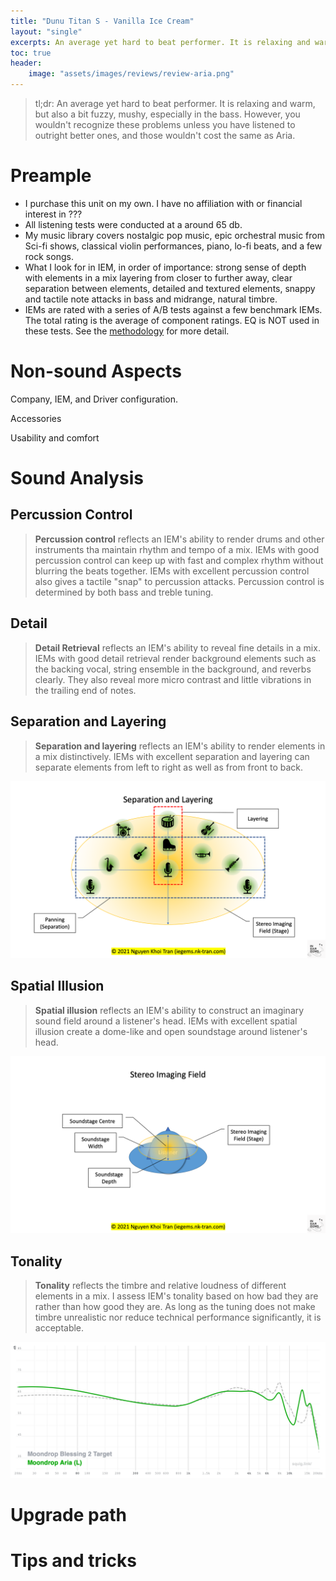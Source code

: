 ```yaml
---
title: "Dunu Titan S - Vanilla Ice Cream"
layout: "single"
excerpts: An average yet hard to beat performer. It is relaxing and warm, but also a bit fuzzy, mushy, especially in the bass.
toc: true
header:
    image: "assets/images/reviews/review-aria.png"
---
```


> tl;dr: An average yet hard to beat performer. It is relaxing and warm, but also a bit fuzzy, mushy, especially in the bass. However, you wouldn't recognize these problems unless you have listened to outright better ones, and those wouldn't cost the same as Aria. 

# Preample

- I purchase this unit on my own. I have no affiliation with or financial interest in ???
- All listening tests were conducted at a around 65 db. 
- My music library covers nostalgic pop music, epic orchestral music from Sci-fi shows, classical violin performances, piano, lo-fi beats, and a few rock songs.
- What I look for in IEM, in order of importance: strong sense of depth with elements in a mix layering from closer to further away, clear separation between elements, detailed and textured elements, snappy and tactile note attacks in bass and midrange, natural timbre. 
- IEMs are rated with a series of A/B tests against a few benchmark IEMs. The total rating is the average of component ratings. EQ is NOT used in these tests. See the [methodology](/methodology) for more detail. 

# Non-sound Aspects

Company, IEM, and Driver configuration.

Accessories

Usability and comfort

# Sound Analysis

## Percussion Control

> **Percussion control** reflects an IEM's ability to render drums and other instruments tha maintain rhythm and tempo of a mix. IEMs with good percussion control can keep up with fast and complex rhythm without blurring the beats together. IEMs with excellent percussion control also gives a tactile "snap" to percussion attacks. Percussion control is determined by both bass and treble tuning. 

## Detail

> **Detail Retrieval** reflects an IEM's ability to reveal fine details in a mix. IEMs with good detail retrieval render background elements such as the backing vocal, string ensemble in the background, and reverbs clearly. They also reveal more micro contrast and little vibrations in the trailing end of notes.

## Separation and Layering

> **Separation and layering** reflects an IEM's ability to render elements in a mix distinctively. IEMs with excellent separation and layering can separate elements from left to right as well as from front to back. 

![Separation and Layering](/assets/images/separation-layering.png)

## Spatial Illusion

> **Spatial illusion** reflects an IEM's ability to construct an imaginary sound field around a listener's head. IEMs with excellent spatial illusion create a dome-like and open soundstage around listener's head.

![Soundstage](/assets/images/soundstage.png)

## Tonality

> **Tonality** reflects the timbre and relative loudness of different elements in a mix. I assess IEM's tonality based on how bad they are rather than how good they are. As long as the tuning does not make timbre unrealistic nor reduce technical performance significantly, it is acceptable.

![Frequency Response](/assets/images/reviews/fr-aria.png)

# Upgrade path



# Tips and tricks

